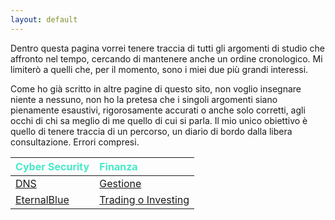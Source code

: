 ```yaml
---
layout: default
---
```


Dentro questa pagina vorrei tenere traccia di tutti gli argomenti di studio che affronto nel tempo, cercando di mantenere anche un ordine cronologico. Mi limiterò a quelli che, per il momento, sono i miei due più grandi interessi.

Come ho già scritto in altre pagine di questo sito, non voglio insegnare niente a nessuno, non ho la pretesa che i singoli argomenti siano pienamente esaustivi, rigorosamente accurati o anche solo corretti, agli occhi di chi sa meglio di me quello di cui si parla. Il mio unico obiettivo è quello di tenere traccia di un percorso, un diario di bordo dalla libera consultazione. Errori compresi.

| <span style="color:#46eac7">Cyber Security</span> | <span style="color:#46eac7">Finanza</span> |
|:--------------------------------------------------|:-------------------------------------------|
| <a href="{{ site.learning.cybersec.dns }}">DNS</a>         | <a href="{{ site.learning.finance.gestione }}">Gestione</a> |
| <a href="{{ site.learning.cybersec.eternalblue }}">EternalBlue</a>  | <a href="{{ site.learning.finance.trading-investing }}">Trading o Investing</a> |

